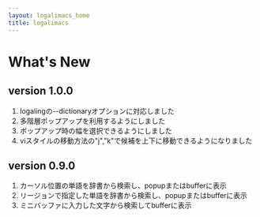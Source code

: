 ```yaml
---
layout: logalimacs_home
title: logalimacs
---
```


# What's New

<!-- ## version 1.0.x -->
<!-- 1. loga-popup-output-typeに'maxの様なシンボル記法も対応しました -\-> -->

## version 1.0.0
1. logalingの--dictionaryオプションに対応しました
2. 多階層ポップアップを利用するようにしました
3. ポップアップ時の幅を選択できるようにしました
4. viスタイルの移動方法の"j","k"で候補を上下に移動できるようになりました

## version 0.9.0
1. カーソル位置の単語を辞書から検索し、popupまたはbufferに表示
2. リージョンで指定した単語を辞書から検索し、popupまたはbufferに表示
3. ミニバッファに入力した文字から検索してbufferに表示
